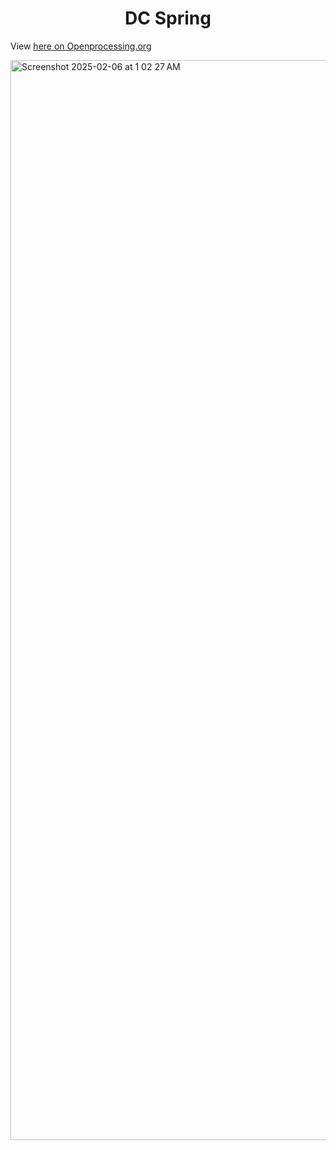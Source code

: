 <h1 align="center">DC Spring</h1>

View [here on Openprocessing.org](https://openprocessing.org/sketch/2532997) 


<img width="1728" alt="Screenshot 2025-02-06 at 1 02 27 AM" src="https://github.com/user-attachments/assets/4876495c-bf0b-457e-943c-fe5195416fc4" />





